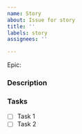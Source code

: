 ```yaml
---
name: Story
about: Issue for story
title: ''
labels: story
assignees: ''

---
```


Epic:

### Description

### Tasks

- [ ] Task 1
- [ ] Task 2
